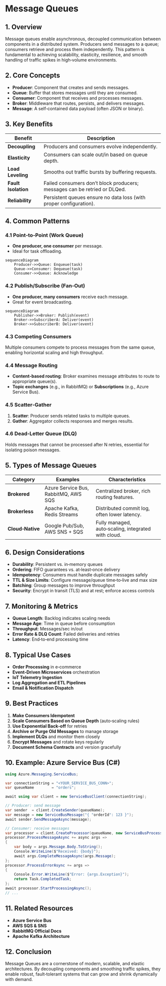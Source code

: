 # Message Queues

## 1. Overview
Message queues enable asynchronous, decoupled communication between components in a distributed system. Producers send messages to a queue; consumers retrieve and process them independently. This pattern is fundamental to achieving scalability, elasticity, resilience, and smooth handling of traffic spikes in high‑volume environments.

## 2. Core Concepts

- **Producer**: Component that creates and sends messages.  
- **Queue**: Buffer that stores messages until they are consumed.  
- **Consumer**: Component that receives and processes messages.  
- **Broker**: Middleware that routes, persists, and delivers messages.  
- **Message**: A self‑contained data payload (often JSON or binary).

## 3. Key Benefits

| Benefit                 | Description                                                                 |
|-------------------------|-----------------------------------------------------------------------------|
| **Decoupling**          | Producers and consumers evolve independently.                               |
| **Elasticity**          | Consumers can scale out/in based on queue depth.                            |
| **Load Leveling**       | Smooths out traffic bursts by buffering requests.                           |
| **Fault Isolation**     | Failed consumers don’t block producers; messages can be retried or DLQed.   |
| **Reliability**         | Persistent queues ensure no data loss (with proper configuration).          |

## 4. Common Patterns

### 4.1 Point‑to‑Point (Work Queue)
- **One producer, one consumer** per message.
- Ideal for task offloading.

```mermaid
sequenceDiagram
    Producer->>Queue: Enqueue(task)
    Queue->>Consumer: Dequeue(task)
    Consumer->>Queue: Acknowledge
```

### 4.2 Publish/Subscribe (Fan‑Out)
- **One producer, many consumers** receive each message.
- Great for event broadcasting.

```mermaid
sequenceDiagram
    Publisher->>Broker: Publish(event)
    Broker->>SubscriberA: Deliver(event)
    Broker->>SubscriberB: Deliver(event)
```

### 4.3 Competing Consumers
Multiple consumers compete to process messages from the same queue, enabling horizontal scaling and high throughput.

### 4.4 Message Routing
- **Content-based routing**: Broker examines message attributes to route to appropriate queue(s).  
- **Topic exchanges** (e.g., in RabbitMQ) or **Subscriptions** (e.g., Azure Service Bus).

### 4.5 Scatter‑Gather
1. **Scatter**: Producer sends related tasks to multiple queues.  
2. **Gather**: Aggregator collects responses and merges results.

### 4.6 Dead‑Letter Queue (DLQ)
Holds messages that cannot be processed after N retries, essential for isolating poison messages.

## 5. Types of Message Queues

| Category          | Examples                                  | Characteristics                                    |
|-------------------|-------------------------------------------|----------------------------------------------------|
| **Brokered**      | Azure Service Bus, RabbitMQ, AWS SQS      | Centralized broker, rich routing features.         |
| **Brokerless**    | Apache Kafka, Redis Streams               | Distributed commit log, often lower latency.       |
| **Cloud‑Native**  | Google Pub/Sub, AWS SNS + SQS             | Fully managed, auto‑scaling, integrated with cloud.|

## 6. Design Considerations

- **Durability**: Persistent vs. in‑memory queues  
- **Ordering**: FIFO guarantees vs. at‑least‑once delivery  
- **Idempotency**: Consumers must handle duplicate messages safely  
- **TTL & Size Limits**: Configure message/queue time‑to‑live and max size  
- **Batching**: Group messages to improve throughput  
- **Security**: Encrypt in transit (TLS) and at rest; enforce access controls  

## 7. Monitoring & Metrics

- **Queue Length**: Backlog indicates scaling needs  
- **Message Age**: Time in queue before consumption  
- **Throughput**: Messages/sec in/out  
- **Error Rate & DLQ Count**: Failed deliveries and retries  
- **Latency**: End‑to‑end processing time  

## 8. Typical Use Cases

- **Order Processing** in e‑commerce  
- **Event‑Driven Microservices** orchestration  
- **IoT Telemetry Ingestion**  
- **Log Aggregation and ETL Pipelines**  
- **Email & Notification Dispatch**  

## 9. Best Practices

1. **Make Consumers Idempotent**  
2. **Scale Consumers Based on Queue Depth** (auto‑scaling rules)  
3. **Use Exponential Back‑off** for retries  
4. **Archive or Purge Old Messages** to manage storage  
5. **Implement DLQs** and monitor them closely  
6. **Encrypt Messages** and rotate keys regularly  
7. **Document Schema Contracts** and version gracefully  

## 10. Example: Azure Service Bus (C#)

```csharp
using Azure.Messaging.ServiceBus;

var connectionString = "<YOUR_SERVICE_BUS_CONN>";
var queueName        = "orders";

await using var client = new ServiceBusClient(connectionString);

// Producer: send message
var sender  = client.CreateSender(queueName);
var message = new ServiceBusMessage("{ "orderId": 123 }");
await sender.SendMessageAsync(message);

// Consumer: receive messages
var processor = client.CreateProcessor(queueName, new ServiceBusProcessorOptions());
processor.ProcessMessageAsync += async args =>
{
    var body = args.Message.Body.ToString();
    Console.WriteLine($"Received: {body}");
    await args.CompleteMessageAsync(args.Message);
};
processor.ProcessErrorAsync += args =>
{
    Console.Error.WriteLine($"Error: {args.Exception}");
    return Task.CompletedTask;
};
await processor.StartProcessingAsync();
// ...
```

## 11. Related Resources

- **Azure Service Bus**  
- **AWS SQS & SNS**  
- **RabbitMQ Official Docs**  
- **Apache Kafka Architecture**  

## 12. Conclusion
Message Queues are a cornerstone of modern, scalable, and elastic architectures. By decoupling components and smoothing traffic spikes, they enable robust, fault‑tolerant systems that can grow and shrink dynamically with demand.